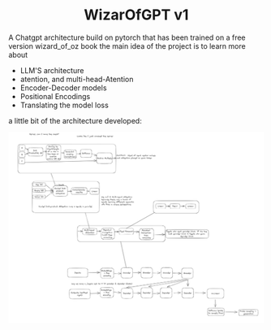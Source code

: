 <h1 align=center> WizarOfGPT v1 </h1>

<p> A Chatgpt architecture build on pytorch that has been trained on a free version wizard_of_oz book
the main idea of the project is to learn more about </p>

<ul>
  <li>LLM'S architecture</li>
  <li> atention, and multi-head-Atention</li>
  <li>Encoder-Decoder models </li>
  <li> Positional Encodings </li>
  <li>Translating the model loss</li>
</ul>


a little bit of the architecture developed:

![Main](https://github.com/carlosal249/WorldOfozGPT/blob/main/dec_arch_1.png)

